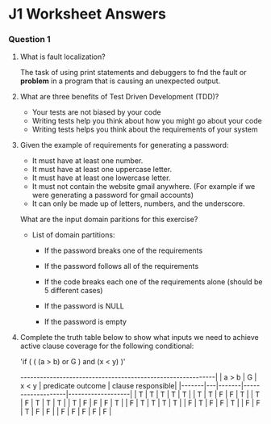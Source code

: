 # J1 Worksheet Answers

### Question 1

1. What is fault localization?

   The task of using print statements and debuggers to fnd the fault or **problem** in a program that is causing an unexpected output.

2. What are three benefits of Test Driven Development (TDD)?
   - Your tests are not biased by your code
   - Writing tests help you think about how you might go about your code
   - Writing tests helps you think about the requirements of your system

3. Given the example of requirements for generating a password:
   * It must have at least one number.
   * It must have at least one uppercase letter.
   * It must have at least one lowercase letter.
   * It must not contain the website gmail anywhere. (For example if we were generating a password for gmail accounts)
   * It can only be made up of letters, numbers, and the underscore.
   
   What are the input domain paritions for this exercise?

      - List of domain partitions:
   
           - If the password breaks one of the requirements

           - If the password follows all of the requirements

           - If the code breaks each one of the requirements alone (should be 5 different cases)

           - If the password is NULL

           - If the password is empty
4. Complete the truth table below to show what inputs we need to achieve active clause coverage for the following conditional:
   
   'if ( ( (a > b) or G ) and (x < y) )'

   ------------------------------------------------------------|
   | a > b | G | x < y | predicate outcome | clause responsible|
   |-------|---|-------|-------------------|-------------------|
   |   T   | T |   T   |         T         |        T          |
   |   T   | T |   F   |         F         |        T          |
   |   T   | F |   T   |         T         |        T          |
   |   T   | F |   F   |         F         |        T          |
   |   F   | T |   T   |         T         |        T          |
   |   F   | T |   F   |         F         |        T          |
   |   F   | F |   T   |         F         |        F          |
   |   F   | F |   F   |         F         |        F          |
